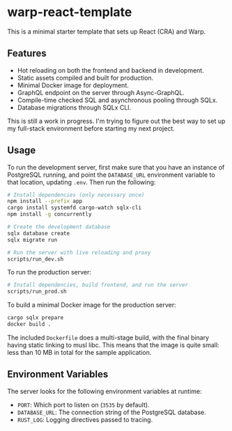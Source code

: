 # warp-react-template

This is a minimal starter template that sets up React (CRA) and Warp.

## Features

- Hot reloading on both the frontend and backend in development.
- Static assets compiled and built for production.
- Minimal Docker image for deployment.
- GraphQL endpoint on the server through Async-GraphQL.
- Compile-time checked SQL and asynchronous pooling through SQLx.
- Database migrations through SQLx CLI.

This is still a work in progress. I'm trying to figure out the best way to set
up my full-stack environment before starting my next project.

## Usage

To run the development server, first make sure that you have an instance of
PostgreSQL running, and point the `DATABASE_URL` environment variable to that
location, updating `.env`. Then run the following:

```bash
# Install dependencies (only necessary once)
npm install --prefix app
cargo install systemfd cargo-watch sqlx-cli
npm install -g concurrently

# Create the development database
sqlx database create
sqlx migrate run

# Run the server with live reloading and proxy
scripts/run_dev.sh
```

To run the production server:

```bash
# Install dependencies, build frontend, and run the server
scripts/run_prod.sh
```

To build a minimal Docker image for the production server:

```bash
cargo sqlx prepare
docker build .
```

The included `Dockerfile` does a multi-stage build, with the final binary
having static linking to musl libc. This means that the image is quite small:
less than 10 MB in total for the sample application.

## Environment Variables

The server looks for the following environment variables at runtime:

- `PORT`: Which port to listen on (`3535` by default).
- `DATABASE_URL`: The connection string of the PostgreSQL database.
- `RUST_LOG`: Logging directives passed to tracing.
